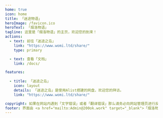 ```yaml
---
home: true
icon: home
title: 「迷途物语」
heroImage: /favicon.ico
heroText: 「烟洛物语」
tagline: 这里是「烟洛物语」的主页，欢迎您的到来！
actions:
  - text: 前往「迷途之岛」
    link: "https://www.womi.ltd/share/"
    type: primary

  - text: 查看「文档」
    link: /docs/

features:
  
  - title: 「迷途之岛」
    icon: layout
    details: 「迷途之岛」是使用Alist搭建的网盘，欢迎您的拜访。
    link: "https://www.womi.ltd/share/"

copyright: 如果在网站内遇到「文字错误」或者「翻译错误」那么请务必向网站管理员进行反馈
footer: 界面由 <a href="mailto:Admin@200ok.work" target="_blank">「烟洛物语」</a> 强力驱动  |  网站由 「尤苏奈尔·希洛尔」 管理
---
```

